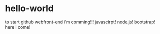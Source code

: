 # hello-world
to start github
webfront-end i'm comming!!! javascirpt!  node.js!  bootstrap!  here i come!
